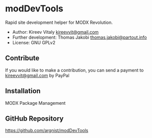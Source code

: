 # modDevTools

Rapid site development helper for MODX Revolution.

- Author: Kireev Vitaly <kireevvit@gmail.com>
- Further development: Thomas Jakobi <thomas.jakobi@partout.info>
- License: GNU GPLv2

## Contribute

If you would like to make a contribution, you can send a payment to kireevvit@gmail.com by PayPal

## Installation

MODX Package Management

## GitHub Repository

https://github.com/argnist/modDevTools
